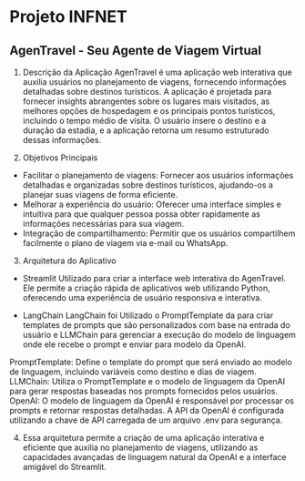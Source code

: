 # Projeto INFNET

## AgenTravel - Seu Agente de Viagem Virtual

1. Descrição da Aplicação
AgenTravel é uma aplicação web interativa que auxilia usuários no planejamento de viagens, fornecendo informações detalhadas sobre destinos turísticos. A aplicação é projetada para fornecer insights abrangentes sobre os lugares mais visitados, as melhores opções de hospedagem e os principais pontos turísticos, incluindo o tempo médio de visita. O usuário insere o destino e a duração da estadia, e a aplicação retorna um resumo estruturado dessas informações.

2. Objetivos Principais
* Facilitar o planejamento de viagens: Fornecer aos usuários informações detalhadas e organizadas sobre destinos turísticos, ajudando-os a planejar suas viagens de forma eficiente.
* Melhorar a experiência do usuário: Oferecer uma interface simples e intuitiva para que qualquer pessoa possa obter rapidamente as informações necessárias para sua viagem.
* Integração de compartilhamento: Permitir que os usuários compartilhem facilmente o plano de viagem via e-mail ou WhatsApp.

3. Arquitetura do Aplicativo

* Streamlit
Utilizado para criar a interface web interativa do AgenTravel. Ele permite a criação rápida de aplicativos web utilizando Python, oferecendo uma experiência de usuário responsiva e interativa.

* LangChain
LangChain foi Utilizado o PromptTemplate da para criar templates de prompts que são personalizados com base na entrada do usuário e LLMChain para gerenciar a execução do modelo de linguagem onde ele recebe o prompt e enviar para modelo da OpenAI.

PromptTemplate: Define o template do prompt que será enviado ao modelo de linguagem, incluindo variáveis como destino e dias de viagem.
LLMChain: Utiliza o PromptTemplate e o modelo de linguagem da OpenAI para gerar respostas baseadas nos prompts fornecidos pelos usuários.
OpenAI: O modelo de linguagem da OpenAI é responsável por processar os prompts e retornar respostas detalhadas. A API da OpenAI é configurada utilizando a chave de API carregada de um arquivo .env para segurança.

4. Essa arquitetura permite a criação de uma aplicação interativa e eficiente que auxilia no planejamento de viagens, utilizando as capacidades avançadas de linguagem natural da OpenAI e a interface amigável do Streamlit.
